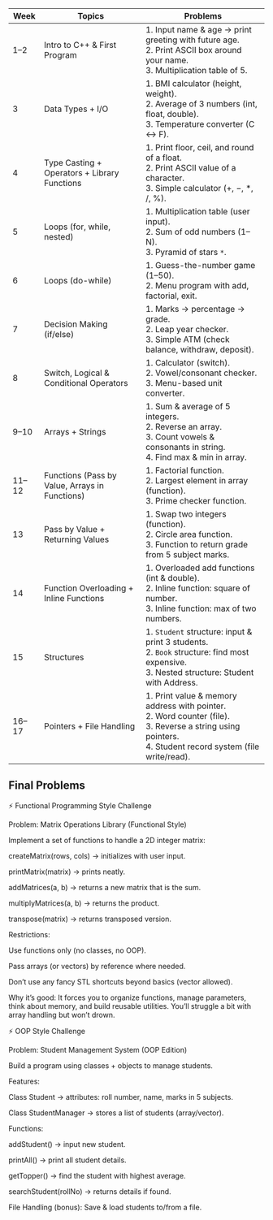 | Week  | Topics                                         | Problems                                                                                                                                                       |
| ----- | ---------------------------------------------- | -------------------------------------------------------------------------------------------------------------------------------------------------------------- |
| 1–2   | Intro to C++ & First Program                   | 1. Input name & age → print greeting with future age.<br>2. Print ASCII box around your name.<br>3. Multiplication table of 5.                                 |
| 3     | Data Types + I/O                               | 1. BMI calculator (height, weight).<br>2. Average of 3 numbers (int, float, double).<br>3. Temperature converter (C ↔ F).                                      |
| 4     | Type Casting + Operators + Library Functions   | 1. Print floor, ceil, and round of a float.<br>2. Print ASCII value of a character.<br>3. Simple calculator (+, −, *, /, %).                                   |
| 5     | Loops (for, while, nested)                     | 1. Multiplication table (user input).<br>2. Sum of odd numbers (1–N).<br>3. Pyramid of stars `*`.                                                              |
| 6     | Loops (do-while)                               | 1. Guess-the-number game (1–50).<br>2. Menu program with add, factorial, exit.                                                                                 |
| 7     | Decision Making (if/else)                      | 1. Marks → percentage → grade.<br>2. Leap year checker.<br>3. Simple ATM (check balance, withdraw, deposit).                                                   |
| 8     | Switch, Logical & Conditional Operators        | 1. Calculator (switch).<br>2. Vowel/consonant checker.<br>3. Menu-based unit converter.                                                                        |
| 9–10  | Arrays + Strings                               | 1. Sum & average of 5 integers.<br>2. Reverse an array.<br>3. Count vowels & consonants in string.<br>4. Find max & min in array.                              |
| 11–12 | Functions (Pass by Value, Arrays in Functions) | 1. Factorial function.<br>2. Largest element in array (function).<br>3. Prime checker function.                                                                |
| 13    | Pass by Value + Returning Values               | 1. Swap two integers (function).<br>2. Circle area function.<br>3. Function to return grade from 5 subject marks.                                              |
| 14    | Function Overloading + Inline Functions        | 1. Overloaded add functions (int & double).<br>2. Inline function: square of number.<br>3. Inline function: max of two numbers.                                |
| 15    | Structures                                     | 1. `Student` structure: input & print 3 students.<br>2. `Book` structure: find most expensive.<br>3. Nested structure: Student with Address.                   |
| 16–17 | Pointers + File Handling                       | 1. Print value & memory address with pointer.<br>2. Word counter (file).<br>3. Reverse a string using pointers.<br>4. Student record system (file write/read). |


## Final Problems 
⚡ Functional Programming Style Challenge

Problem: Matrix Operations Library (Functional Style)

Implement a set of functions to handle a 2D integer matrix:

createMatrix(rows, cols) → initializes with user input.

printMatrix(matrix) → prints neatly.

addMatrices(a, b) → returns a new matrix that is the sum.

multiplyMatrices(a, b) → returns the product.

transpose(matrix) → returns transposed version.

Restrictions:

Use functions only (no classes, no OOP).

Pass arrays (or vectors) by reference where needed.

Don’t use any fancy STL shortcuts beyond basics (vector allowed).

Why it’s good: It forces you to organize functions, manage parameters, think about memory, and build reusable utilities. You’ll struggle a bit with array handling but won’t drown.

⚡ OOP Style Challenge

Problem: Student Management System (OOP Edition)

Build a program using classes + objects to manage students.

Features:

Class Student → attributes: roll number, name, marks in 5 subjects.

Class StudentManager → stores a list of students (array/vector).

Functions:

addStudent() → input new student.

printAll() → print all student details.

getTopper() → find the student with highest average.

searchStudent(rollNo) → returns details if found.

File Handling (bonus): Save & load students to/from a file.